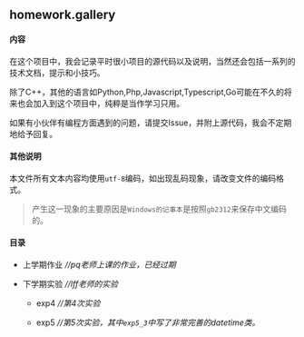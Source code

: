 ## homework.gallery

#### 内容

在这个项目中，我会记录平时很小项目的源代码以及说明，当然还会包括一系列的技术文档，提示和小技巧。

除了C++，其他的语言如Python,Php,Javascript,Typescript,Go可能在不久的将来也会加入到这个项目中，纯粹是当作学习只用。

如果有小伙伴有编程方面遇到的问题，请提交Issue，并附上源代码，我会不定期地给予回复。

#### 其他说明

本文件所有文本内容均使用`utf-8`编码，如出现乱码现象，请改变文件的编码格式。

> 产生这一现象的主要原因是`Windows的记事本`是按照`gb2312`来保存中文编码的。

#### 目录

- 上学期作业  *//pq老师上课的作业，已经过期*

- 下学期实验  *//lff老师的实验*
    
    - exp4 *//第4次实验*

    - exp5 *//第5次实验，其中`exp5_3`中写了非常完善的datetime类。*

